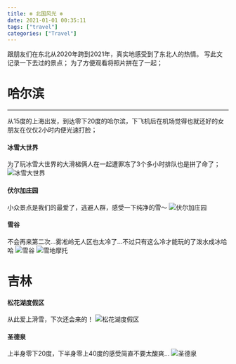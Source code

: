 ```yaml
---
title: ❄️ 北国风光 ❄️
date: 2021-01-01 00:35:11
tags: ["travel"]
categories: ["Travel"]
---
```


跟朋友们在东北从2020年跨到2021年，真实地感受到了东北人的热情。
写此文记录一下去过的景点；
为了方便观看将照片拼在了一起；
<!-- more -->
# 哈尔滨
---
从15度的上海出发，到达零下20度的哈尔滨，下飞机后在机场觉得也就还好的女朋友在仅仅2小时内便光速打脸；

#### 冰雪大世界
为了玩冰雪大世界的大滑梯俩人在一起遭罪冻了3个多小时排队也是拼了命了；
![冰雪大世界](/images/东北/dongbei-1.jpg)

#### 伏尔加庄园
小众景点是我们的最爱了，逃避人群，感受一下纯净的雪～
![伏尔加庄园](/images/东北/dongbei-2.jpg)

#### 雪谷
不会再来第二次...雾凇岭无人区也太冷了...不过只有这么冷才能玩的了泼水成冰哈哈
![雪谷](/images/东北/dongbei-3.jpg)
![雪地摩托](/images/东北/dongbei-4.jpg)

# 吉林

#### 松花湖度假区
从此爱上滑雪，下次还会来的！
![松花湖度假区](/images/东北/dongbei-5.jpg)

#### 圣德泉
上半身零下20度，下半身零上40度的感受简直不要太酸爽...
![圣德泉](/images/东北/dongbei-6.jpg)
